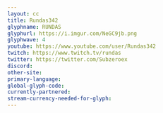 ```yaml
---
layout: cc
title: Rundas342
glyphname: RUNDAS
glyphurl: https://i.imgur.com/NeGC9jb.png
glyphwave: 4
youtube: https://www.youtube.com/user/Rundas342
twitch: https://www.twitch.tv/rundas
twitter: https://twitter.com/Subzeroex
discord: 
other-site: 
primary-language: 
global-glyph-code: 
currently-partnered: 
stream-currency-needed-for-glyph: 
---
```


